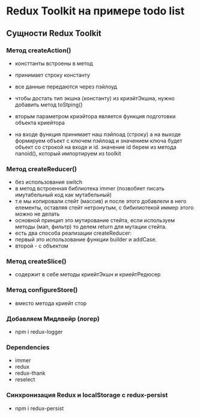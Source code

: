 # Redux Toolkit на примере todo list

## Сущности Redux Toolkit

### Метод createAction()
- консттанты встроены в метод
- принимает строку константу
- все данные передаются через пэйлоуд
- чтобы достать тип экшна (константу) из криэйтЭкшна, нужно добавить метод toStping()

- вторым параметром криэйтора является функция подготовки объекта криейтора
- на входе функция принимает наш пэйлоад (строку) а на выходе формируем объект с ключем пэйлоад и значением ключа будет объект со строкой на входе и id. значение id берем из метода nanoid(), который импортируем из toolkit

### Метод createReducer()
- без использования switch
- в метод встроенная библиотека immer (позвобяет писать имутабельный код как мутабельный)
- т.е мы копировали стейт (массив) и после этого добавлели в него елементы, оставляя стейт нетронутым, с бибилиотекой иммер этого можно не делать
- основной принцип это мутирование стейта, если используем методы (мап, фильтр) то делем return для мутации стейта.
- есть два способа реализации createReducer:
- первый это использование функции builder и addCase.
- второй - с объектом

### Метод createSlice() 
- содержит в себе методы криейтЭкшн и криейтРедюсер

### Метод configureStore()
- вместо метода криейт стор

### Добавляем Мидлвейр (логер)
- npm i redux-logger

### Dependencies
- immer
- redux
- redux-thank
- reselect

### Синхронизация Redux и localStorage с redux-persist
- npm i redux-persist
